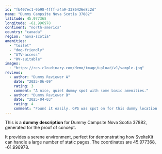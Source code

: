 ```yaml
---
id: "fb407ec1-0b98-4fff-a4a9-3386426e8c2d"
name: "Dummy Campsite Nova Scotia 37882"
latitude: 45.977368
longitude: -61.996978
continent: "north-america"
country: "canada"
region: "nova-scotia"
amenities:
  - "toilet"
  - "dog-friendly"
  - "ATV-access"
  - "RV-suitable"
images:
  - "https://res.cloudinary.com/demo/image/upload/v1/sample.jpg"
reviews:
  - author: "Dummy Reviewer A"
    date: "2025-06-09"
    rating: 3
    comment: "A nice, quiet dummy spot with some basic amenities."
  - author: "Dummy Reviewer B"
    date: "2025-04-03"
    rating: 4
    comment: "Found it easily. GPS was spot on for this dummy location."
---
```


This is a **dummy description** for Dummy Campsite Nova Scotia 37882, generated for the proof of concept.

It provides a serene environment, perfect for demonstrating how SvelteKit can handle a large number of static pages. The coordinates are 45.977368, -61.996978.
